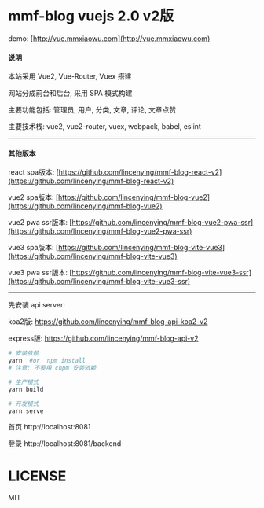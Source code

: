 # mmf-blog vuejs 2.0 v2版

demo: [http://vue.mmxiaowu.com](http://vue.mmxiaowu.com)

#### 说明

本站采用 Vue2, Vue-Router, Vuex 搭建

网站分成前台和后台, 采用 SPA 模式构建

主要功能包括: 管理员, 用户, 分类, 文章, 评论, 文章点赞

主要技术栈: vue2, vue2-router, vuex, webpack, babel, eslint

---

#### 其他版本

react spa版本: [https://github.com/lincenying/mmf-blog-react-v2](https://github.com/lincenying/mmf-blog-react-v2)

vue2 spa版本: [https://github.com/lincenying/mmf-blog-vue2](https://github.com/lincenying/mmf-blog-vue2)

vue2 pwa ssr版本: [https://github.com/lincenying/mmf-blog-vue2-pwa-ssr](https://github.com/lincenying/mmf-blog-vue2-pwa-ssr)

vue3 spa版本: [https://github.com/lincenying/mmf-blog-vite-vue3](https://github.com/lincenying/mmf-blog-vite-vue3)

vue3 pwa ssr版本: [https://github.com/lincenying/mmf-blog-vite-vue3-ssr](https://github.com/lincenying/mmf-blog-vite-vue3-ssr)

---

先安装 api server:

koa2版: https://github.com/lincenying/mmf-blog-api-koa2-v2

express版: https://github.com/lincenying/mmf-blog-api-v2

```bash
# 安装依赖
yarn  #or  npm install
# 注意: 不要用 cnpm 安装依赖

# 生产模式
yarn build

# 开发模式
yarn serve
```

首页
http://localhost:8081

登录
http://localhost:8081/backend

# LICENSE

MIT
